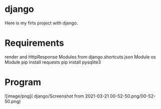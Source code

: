 # django

Here is my firts project with django. 

# Requirements

render and HttpResponse Modules from django.shortcuts
json Module
os Module
pip install requests
pip install pysqlite3 

# Program

![image/png]( django/Screenshot from 2021-03-21 00-52-50.png/00-52-50.png)

 
